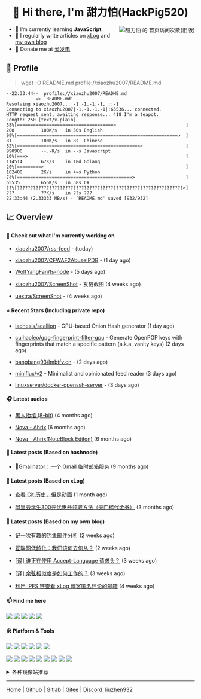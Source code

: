 <h1 align="center"> 👋 Hi there, I'm 甜力怕(HackPig520)</h1>
<div align="right"><img align="right" src="https://moe-counter.glitch.me/get/@xiaozhu2007?theme=rule34" alt="甜力怕 的 首页访问次数(旧版)"></div>

- 🌱 I’m currently learning **JavaScript**
- 📝 I regularly write articles on [xLog](https://hackpig520.xlog.app/) and [my own blog](https://blog.liuzhen932.top/)
- 🧧 Donate me at [爱发电](https://afdian.net/a/xiaozhu2021)

## 📄 Profile

> wget -O README.md profile://xiaozhu2007/README.md

```
--22:33:44--  profile://xiaozhu2007/README.md
           => `README.md'
Resolving xiaozhu2007... -1.-1.-1.-1, ::-1
Connecting to xiaozhu2007|-1.-1.-1.-1|:65536... connected.
HTTP request sent, awaiting response... 418 I'm a teapot.
Length: 250 [text/x-plain]
58%[====================================>                          ] 200          100K/s   in 50s English
99%[============================================================>  ] 81           100K/s   in 8s  Chinese
82%[==============================================>                ] 990900       --.-K/s  in --s Javascript
16%[===>                                                           ] 114514       67K/s    in 18d Golang
20%[=========>                                                     ] 102400       2K/s     in +∞s Python
74%[===========================================>                   ] 65535        655K/s   in 38s C#
??%[??????????????????????????????????????????????????????????????>] ???          ??K/s    in ??s ???
22:33:44 (2.33333 MB/s) - `README.md' saved [932/932]
```

## 📈 Overview

#### 👷 Check out what I'm currently working on



- [xiaozhu2007/rss-feed](https://github.com/xiaozhu2007/rss-feed) -  (today)

- [xiaozhu2007/CFWAF2AbuseIPDB](https://github.com/xiaozhu2007/CFWAF2AbuseIPDB) -  (1 day ago)

- [WolfYangFan/ts-node](https://github.com/WolfYangFan/ts-node) -  (5 days ago)

- [xiaozhu2007/ScreenShot](https://github.com/xiaozhu2007/ScreenShot) - 友链截图 (4 weeks ago)

- [uextra/ScreenShot](https://github.com/uextra/ScreenShot) -  (4 weeks ago)

#### ⭐ Recent Stars (Including **private** repo)



- [lachesis/scallion](https://github.com/lachesis/scallion) - GPU-based Onion Hash generator (1 day ago)

- [cuihaoleo/gpg-fingerprint-filter-gpu](https://github.com/cuihaoleo/gpg-fingerprint-filter-gpu) - Generate OpenPGP keys with fingerprints that match a specific pattern (a.k.a. vanity keys) (2 days ago)

- [bangbang93/lmbtfy.cn](https://github.com/bangbang93/lmbtfy.cn) -  (2 days ago)

- [miniflux/v2](https://github.com/miniflux/v2) - Minimalist and opinionated feed reader (3 days ago)

- [linuxserver/docker-openssh-server](https://github.com/linuxserver/docker-openssh-server) -  (3 days ago)

#### 🎧 Latest audios

- [黑人抬棺 (8-bit)]() (4 months ago)

- [Nova - Ahrix]() (6 months ago)

- [Nova - Ahrix(NoteBlock Editon)]() (6 months ago)

#### 📰 Latest posts (Based on hashnode)

- [📨Gmailnator：一个 Gmail 临时邮箱服务](https://hackpig520.hashnode.dev/gmailnator-gmail) (9 months ago)

#### 📰 Latest posts (Based on xLog)

- [查看 Git 历史，但是动画](https://xlog.app/api/redirection?characterId=57409&amp;noteId=56) (1 month ago)

- [阿里云学生300元优惠券领取方法（无门槛代金券）](https://xlog.app/api/redirection?characterId=57409&amp;noteId=55) (3 months ago)

#### 📰 Latest posts (Based on my own blog)

- [记一次有趣的钓鱼邮件分析](https://www.liuzhen932.top/posts/default/email-fishing) (2 weeks ago)

- [互联网低龄化：我们该何去何从？](https://www.liuzhen932.top/posts/default/shabi-1) (2 weeks ago)

- [[译] 谁正在使用 Accept-Language 请求头？](https://www.liuzhen932.top/posts/t/who-uses-accept-language-header) (3 weeks ago)

- [[译] 余弦相似度是如何工作的？](https://www.liuzhen932.top/posts/t/cosine-similarity) (3 weeks ago)

- [利用 IPFS 链查看 xLog 博客匿名评论的邮箱](https://www.liuzhen932.top/posts/default/xlog-email) (4 weeks ago)

#### 📫 Find me here

[![](https://img.shields.io/badge/-Blog-000000?style=flat-square&logo=nextra&logoColor=white)](https://blog.liuzhen932.top/)
[![](https://img.shields.io/badge/-Email-0078d4?style=flat-square&logo=microsoftoutlook&logoColor=white)](mailto:hackpig520@outlook.com)
[![](https://img.shields.io/badge/QQ-eb1923?style=flat-square&logo=tencent-qq&logoColor=white)](http://wpa.qq.com/msgrd?v=3&uin=3356136957&site=qq&menu=yes)
![](https://img.shields.io/badge/HackPig520-C160?style=flat-square&logo=wechat&logoColor=white)
![](https://wakatime.com/badge/user/98fc996b-8c43-4e70-beab-a2d62a86a757.svg?style=flat-square)

#### 🛠 Platform & Tools

[![](https://img.shields.io/badge/-Windows%2010-2376bc?style=flat-square&logo=windows&logoColor=ffffff)](https://www.microsoft.com/windows/get-windows-10)
[![](https://img.shields.io/badge/-Visual%20Studio%20Code-blue?style=flat-square&logo=visual-studio-code&logoColor=ffffff)](https://code.visualstudio.com/)
[![](https://img.shields.io/badge/-AdGuard-688c71?style=flat-square&logo=adguard&logoColor=ffffff)](https://adguard.com/zh_cn/welcome.html)
[![](https://img.shields.io/badge/-P60-ff0000?style=flat-square&logo=huawei&logoColor=ffffff)](https://www.huawei.com/)
[![](https://img.shields.io/badge/-Air%2014%202019-e2231a?style=flat-square&logo=lenovo&logoColor=ffffff)](https://www.lenovo.com/)
[![](https://img.shields.io/badge/-4B%204G-a22846?style=flat-square&logo=raspberrypi&logoColor=ffffff)](https://raspberrypi.com/)

[![](https://img.shields.io/badge/-HTML5-E34F26?style=flat-square&logo=html5&logoColor=white)](https://html.spec.whatwg.org/)
[![](https://img.shields.io/badge/-JavaScript-f7e018?style=flat-square&logo=javascript&logoColor=white)](https://www.ecma-international.org/)
[![](https://img.shields.io/badge/-TypeScript-3178c6?style=flat-square&logo=typescript&logoColor=white)](https://www.typescriptlang.org/)
[![](https://img.shields.io/badge/-Git-f05032?style=flat-square&logo=git&logoColor=white)](https://git-scm.com/)
[![](https://img.shields.io/badge/-Vue.js-4fc08d?style=flat-square&logo=vue.js&logoColor=ffffff)](https://vuejs.org/)
[![](https://img.shields.io/badge/-Node.js-43853d?style=flat-square&logo=node.js&logoColor=ffffff)](https://nodejs.org/)
[![](https://img.shields.io/badge/-Nuxt.js-00c58e?style=flat-square&logo=nuxt.js&logoColor=white)](https://nuxtjs.org/)
[![](https://img.shields.io/badge/-Cloudflare-f38020?style=flat-square&logo=cloudflare&logoColor=white)](https://www.cloudflare.com/)
[![](https://img.shields.io/badge/-Pages-f38020?style=flat-square&logo=cloudflarepages&logoColor=white)](https://www.cloudflare.com/)

<details>
  <summary>各种镜像站推荐</summary>

| TYPE          | NODE                                                                  |
| ------------- | --------------------------------------------------------------------- |
| Google Search | [HTMirror](https://pig.cn.eu.org)                                     |
| Web Proxy     | [HelloTools Global Proxy](https://e.hellotools.eu.org/)(cloudflare)   |

Want more? Click [here](https://github.com/xiaozhu2007/-) to explore more!

</details>

---

[Home](https://xiaozhu2007.pages.dev/) | [Github](https://github.com/xiaozhu2007) | [Gitlab](https://gitlab.com/xiaozhu2007) | [Gitee](https://gitee.com/xiaozhu2007) | [Discord: liuzhen932](#)
